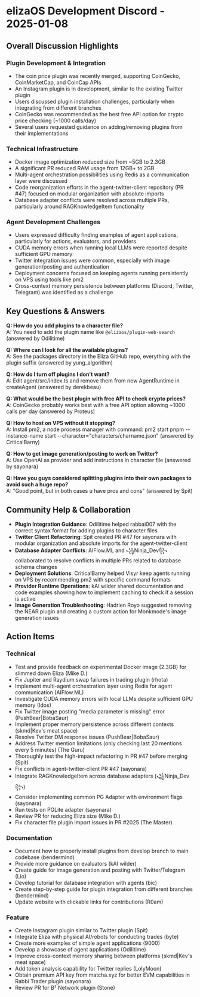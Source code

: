 # elizaOS Development Discord - 2025-01-08

## Overall Discussion Highlights

### Plugin Development & Integration
- The coin price plugin was recently merged, supporting CoinGecko, CoinMarketCap, and CoinCap APIs
- An Instagram plugin is in development, similar to the existing Twitter plugin
- Users discussed plugin installation challenges, particularly when integrating from different branches
- CoinGecko was recommended as the best free API option for crypto price checking (~1000 calls/day)
- Several users requested guidance on adding/removing plugins from their implementations

### Technical Infrastructure
- Docker image optimization reduced size from ~5GB to 2.3GB
- A significant PR reduced RAM usage from 12GB+ to 2GB
- Multi-agent orchestration possibilities using Redis as a communication layer were discussed
- Code reorganization efforts in the agent-twitter-client repository (PR #47) focused on modular organization with absolute imports
- Database adapter conflicts were resolved across multiple PRs, particularly around RAGKnowledgeItem functionality

### Agent Development Challenges
- Users expressed difficulty finding examples of agent applications, particularly for actions, evaluators, and providers
- CUDA memory errors when running local LLMs were reported despite sufficient GPU memory
- Twitter integration issues were common, especially with image generation/posting and authentication
- Deployment concerns focused on keeping agents running persistently on VPS using tools like pm2
- Cross-context memory persistence between platforms (Discord, Twitter, Telegram) was identified as a challenge

## Key Questions & Answers

**Q: How do you add plugins to a character file?**  
A: You need to add the plugin name like `@elizaos/plugin-web-search` (answered by Odilitime)

**Q: Where can I look for all the available plugins?**  
A: See the packages directory in the Eliza GitHub repo, everything with the plugin suffix (answered by yung_algorithm)

**Q: How do I turn off plugins I don't want?**  
A: Edit agent/src/index.ts and remove them from new AgentRuntime in createAgent (answered by derekbeau)

**Q: What would be the best plugin with free API to check crypto prices?**  
A: CoinGecko probably works best with a free API option allowing ~1000 calls per day (answered by Proteus)

**Q: How to host on VPS without it stopping?**  
A: Install pm2, a node process manager with command: pm2 start pnpm --instance-name start --character="characters/charname.json" (answered by CriticalBarny)

**Q: How to get image generation/posting to work on Twitter?**  
A: Use OpenAI as provider and add instructions in character file (answered by sayonara)

**Q: Have you guys considered splitting plugins into their own packages to avoid such a huge repo?**  
A: "Good point, but in both cases u have pros and cons" (answered by Spit)

## Community Help & Collaboration

- **Plugin Integration Guidance**: Odilitime helped rabbai007 with the correct syntax format for adding plugins to character files
- **Twitter Client Refactoring**: Spit created PR #47 for sayonara with modular organization and absolute imports for the agent-twitter-client
- **Database Adapter Conflicts**: AIFlow.ML and ꧁Ninja_Dev꧂ collaborated to resolve conflicts in multiple PRs related to database schema changes
- **Deployment Solutions**: CriticalBarny helped Visyr keep agents running on VPS by recommending pm2 with specific command formats
- **Provider Runtime Operations**: kAI wilder shared documentation and code examples showing how to implement caching to check if a session is active
- **Image Generation Troubleshooting**: Hadrien Royo suggested removing the NEAR plugin and creating a custom action for Monkmode's image generation issues

## Action Items

### Technical
- Test and provide feedback on experimental Docker image (2.3GB) for slimmed down Eliza (Mike D.)
- Fix Jupiter and Raydium swap failures in trading plugin (rhota)
- Implement multi-agent orchestration layer using Redis for agent communication (AIFlow.ML)
- Investigate CUDA memory errors with local LLMs despite sufficient GPU memory (Idos)
- Fix Twitter image posting "media parameter is missing" error (PushBear|BobaSaur)
- Implement proper memory persistence across different contexts (skmd|Kev's meat space)
- Resolve Twitter DM response issues (PushBear|BobaSaur)
- Address Twitter mention limitations (only checking last 20 mentions every 5 minutes) (The Guru)
- Thoroughly test the high-impact refactoring in PR #47 before merging (Spit)
- Fix conflicts in agent-twitter-client PR #47 (sayonara)
- Integrate RAGKnowledgeItem across database adapters (꧁Ninja_Dev꧂)
- Consider implementing common PG Adapter with environment flags (sayonara)
- Run tests on PGLite adapter (sayonara)
- Review PR for reducing Eliza size (Mike D.)
- Fix character file plugin import issues in PR #2025 (The Master)

### Documentation
- Document how to properly install plugins from develop branch to main codebase (bendermind)
- Provide more guidance on evaluators (kAI wilder)
- Create guide for image generation and posting with Twitter/Telegram (Lio)
- Develop tutorial for database integration with agents (bic)
- Create step-by-step guide for plugin integration from different branches (bendermind)
- Update website with clickable links for contributions (R0am)

### Feature
- Create Instagram plugin similar to Twitter plugin (Spit)
- Integrate Eliza with physical AI/robots for conducting trades (byte)
- Create more examples of simple agent applications (9000)
- Develop a showcase of agent applications (Odilitime)
- Improve cross-context memory sharing between platforms (skmd|Kev's meat space)
- Add token analysis capability for Twitter replies (LolyMoon)
- Obtain premium API key from matcha.xyz for better EVM capabilities in Rabbi Trader plugin (sayonara)
- Review PR for B² Network plugin (Stone)